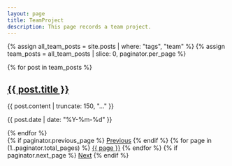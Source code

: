 ```yaml
---
layout: page
title: TeamProject
description: This page records a team project.
---
```


{% assign all_team_posts = site.posts | where: "tags", "team" %}
{% assign team_posts = all_team_posts | slice: 0, paginator.per_page %}

{% for post in team_posts %}
  <article>
    <h2><a href="{{ post.url }}">{{ post.title }}</a></h2>
    <p>{{ post.content | truncate: 150, "..." }}</p>
    <p>{{ post.date | date: "%Y-%m-%d" }}</p>
  </article>
{% endfor %}

<div class="pagination">
  {% if paginator.previous_page %}
    <a href="{{ paginator.previous_page_path }}" class="previous">Previous</a>
  {% endif %}
  {% for page in (1..paginator.total_pages) %}
    <a href="{{ paginator.page_path page }}" class="{% if page == paginator.page %}active{% endif %}">{{ page }}</a>
  {% endfor %}
  {% if paginator.next_page %}
    <a href="{{ paginator.next_page_path }}" class="next">Next</a>
  {% endif %}
</div>
